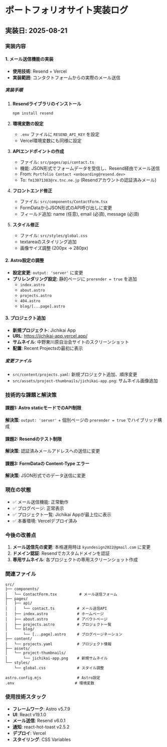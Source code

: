 # ポートフォリオサイト実装ログ

## 実装日: 2025-08-21

### 実装内容

#### 1. メール送信機能の実装
- **使用技術**: Resend + Vercel
- **実装範囲**: コンタクトフォームからの実際のメール送信

##### 実装手順
1. **Resendライブラリのインストール**
   ```bash
   npm install resend
   ```

2. **環境変数の設定**
   - `.env` ファイルに `RESEND_API_KEY` を設定
   - Vercel環境変数にも同様に設定

3. **APIエンドポイントの作成**
   - ファイル: `src/pages/api/contact.ts`
   - 機能: JSON形式でフォームデータを受信し、Resend経由でメール送信
   - From: `Portfolio Contact <onboarding@resend.dev>`
   - To: `fm13071303@rx.tnc.ne.jp` (Resendアカウントの認証済みメール)

4. **フロントエンド修正**
   - ファイル: `src/components/ContactForm.tsx`
   - FormDataからJSON形式のAPI呼び出しに変更
   - フィールド追加: name (任意), email (必須), message (必須)

5. **スタイル修正**
   - ファイル: `src/styles/global.css`
   - textareaのスタイリング追加
   - 画像サイズ調整 (200px → 280px)

#### 2. Astro設定の調整
- **設定変更**: `output: 'server'` に変更
- **プリレンダリング設定**: 静的ページに `prerender = true` を追加
  - `index.astro`
  - `about.astro`
  - `projects.astro`
  - `404.astro`
  - `blog/[...page].astro`

#### 3. プロジェクト追加
- **新規プロジェクト**: Jichikai App
- **URL**: https://jichikai-app.vercel.app/
- **サムネイル**: 中野東川原自治会サイトのスクリーンショット
- **配置**: Recent Projectsの最初に表示

##### 変更ファイル
- `src/content/projects.yaml`: 新規プロジェクト追加、順序変更
- `src/assets/project-thumbnails/jichikai-app.png`: サムネイル画像追加

### 技術的な課題と解決策

#### 課題1: Astro staticモードでのAPI制限
**解決策**: `output: 'server'` + 個別ページの `prerender = true` でハイブリッド構成

#### 課題2: Resendのテスト制限
**解決策**: 認証済みメールアドレスへの送信に変更

#### 課題3: FormDataの Content-Type エラー
**解決策**: JSON形式でのデータ送信に変更

### 現在の状態
- ✅ メール送信機能: 正常動作
- ✅ ブログページ: 正常表示
- ✅ プロジェクト一覧: Jichikai Appが最上位に表示
- ✅ 本番環境: Vercelデプロイ済み

### 今後の改善点
1. **メール送信先の変更**: 本格運用時は `kyundesign2022@gmail.com` に変更
2. **ドメイン認証**: Resendでカスタムドメインを認証
3. **専用サムネイル**: 各プロジェクトの専用スクリーンショット作成

### 関連ファイル
```
src/
├── components/
│   └── ContactForm.tsx          # メール送信フォーム
├── pages/
│   ├── api/
│   │   └── contact.ts          # メール送信API
│   ├── index.astro             # ホームページ
│   ├── about.astro             # アバウトページ
│   ├── projects.astro          # プロジェクト一覧
│   └── blog/
│       └── [...page].astro     # ブログページネーション
├── content/
│   └── projects.yaml           # プロジェクト情報
├── assets/
│   └── project-thumbnails/
│       └── jichikai-app.png    # 新規サムネイル
└── styles/
    └── global.css              # スタイル調整

astro.config.mjs                # Astro設定
.env                           # 環境変数
```

### 使用技術スタック
- **フレームワーク**: Astro v5.7.9
- **UI**: React v19.1.0
- **メール送信**: Resend v6.0.1
- **通知**: react-hot-toast v2.5.2
- **デプロイ**: Vercel
- **スタイリング**: CSS Variables